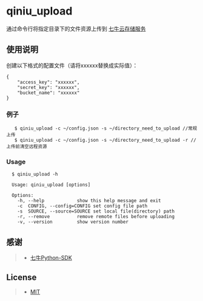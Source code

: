 # qiniu_upload

通过命令行将指定目录下的文件资源上传到 [七牛云存储服务](https://portal.qiniu.com/) 


## 使用说明

创建以下格式的配置文件（请将xxxxxx替换成实际值）：

```
{
    "access_key": "xxxxxx",
    "secret_key": "xxxxxx",
    "bucket_name": "xxxxxx"
}
```

### 例子

```shell
   $ qiniu_upload -c ~/config.json -s ~/directory_need_to_upload //常规上传
   $ qiniu_upload -c ~/config.json -s ~/directory_need_to_upload -r //上传前清空远程资源
```

### Usage
```shell
  $ qiniu_upload -h
  
  Usage: qiniu_upload [options]
  
  Options:
    -h, --help            show this help message and exit
    -c  CONFIG, --config=CONFIG set config file path
    -s  SOURCE, --source=SOURCE set local file(directory) path
    -r, --remove          remove remote files before uploading
    -v, --version         show version number
```

## 感谢
>- [七牛Python-SDK](https://github.com/qiniu/python-sdk)

## License
>- [MIT](http://www.opensource.org/licenses/MIT)



